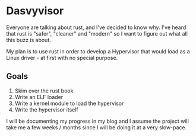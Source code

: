# Dasvyvisor

Everyone are talking about rust, and I've decided to know why. I've heard that rust is "safer", "cleaner" and "modern" so I want to figure out what all this buzz is about.

My plan is to use rust in order to develop a Hypervisor that would load as a Linux driver - at first with no special purpose.

## Goals

1. Skim over the rust book
2. Write an ELF loader
3. Write a kernel module to load the hypervisor
4. Write the hypervisor itself

I will be documenting my progress in my blog and I assume the project will take me a few weeks / months since I will be doing it at a very slow-pace.
